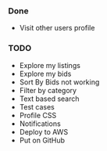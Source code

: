 ### Done

- Visit other users profile



### TODO
- Explore my listings
- Explore my bids
- Sort By Bids not working
- Filter by category
- Text based search
- Test cases
- Profile CSS
- Notifications
- Deploy to AWS
- Put on GitHub
